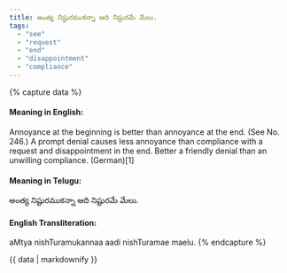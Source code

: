 ```yaml
---
title: అంత్య నిష్టురముకన్నా ఆది నిష్టురమే మేలు.
tags:
  - "see"
  - "request"
  - "end"
  - "disappointment"
  - "compliance"
---
```


{% capture data %}
#### Meaning in English:
Annoyance at the beginning is better than annoyance at the end.
(See No. 246.)
A prompt denial causes less annoyance than compliance with a request and disappointment in the end.
Better a friendly denial than an unwilling compliance. (German)[1]

#### Meaning in Telugu:
అంత్య నిష్టురముకన్నా ఆది నిష్టురమే మేలు.

#### English Transliteration:
aMtya nishTuramukannaa aadi nishTuramae maelu.
{% endcapture %}

{{ data | markdownify }}

